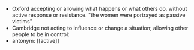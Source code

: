 - Oxford
  accepting or allowing what happens or what others do, without active response or resistance.
  "the women were portrayed as passive victims"
- Cambridge 
  not acting to influence or change a situation; allowing other people to be in control: 
- antonym: [[active]]